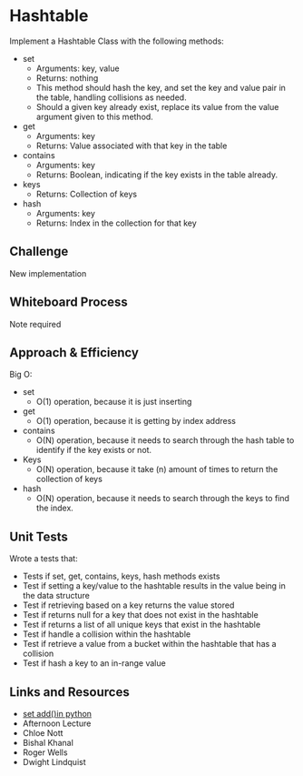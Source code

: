 # Hashtable
<!-- Short summary or background information -->
Implement a Hashtable Class with the following methods:

- set
  - Arguments: key, value
  - Returns: nothing
  - This method should hash the key, and set the key and value pair in the table, handling collisions as needed.
  - Should a given key already exist, replace its value from the value argument given to this method.
- get
  - Arguments: key
  - Returns: Value associated with that key in the table
- contains
  - Arguments: key
  - Returns: Boolean, indicating if the key exists in the table already.
- keys
  - Returns: Collection of keys
- hash
  - Arguments: key
  - Returns: Index in the collection for that key

## Challenge
<!-- Description of the challenge -->
New implementation

## Whiteboard Process

Note required

## Approach & Efficiency
<!-- What approach did you take? Why? What is the Big O space/time for this approach? -->

Big O:

- set
  - O(1) operation, because it is just inserting
- get
  - O(1) operation, because it is getting by index address
- contains
  - O(N) operation, because it needs to search through the hash table to identify if the key exists or not.
- Keys
  - O(N) operation, because it take (n) amount of times to return the collection of keys
- hash
  - O(N) operation, because it needs to search through the keys to find the index.

## Unit Tests
<!-- Description of each method publicly available to your Linked List -->

Wrote a tests that:

- Tests if set, get, contains, keys, hash methods exists
- Test if setting a key/value to the hashtable results in the value being in the data structure
- Test if retrieving based on a key returns the value stored
- Test if returns null for a key that does not exist in the hashtable
- Test if returns a list of all unique keys that exist in the hashtable
- Test if handle a collision within the hashtable
- Test if retrieve a value from a bucket within the hashtable that has a collision
- Test if hash a key to an in-range value

## Links and Resources

- [set add()in python](https://www.geeksforgeeks.org/set-add-python/)
- Afternoon Lecture
- Chloe Nott
- Bishal Khanal
- Roger Wells
- Dwight Lindquist
